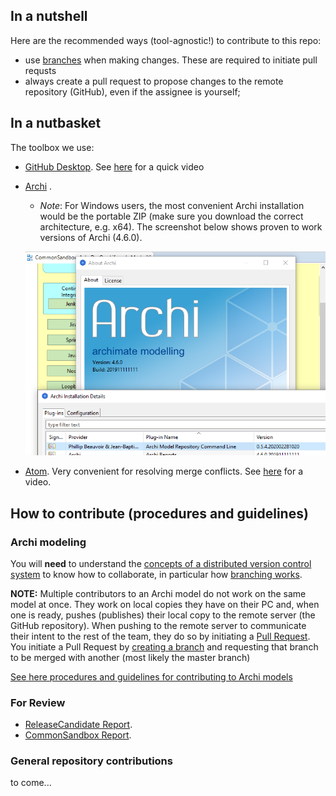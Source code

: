 ## In a nutshell

Here are the recommended ways (tool-agnostic!) to contribute to this repo:

* use [branches](https://git-scm.com/book/en/v2/Git-Branching-Branches-in-a-Nutshell) when making changes. These are required to initiate pull requsts
* always create a pull request to propose changes to the remote repository (GitHub), even if the assignee is yourself;

## In a nutbasket

The toolbox we use:

* [GitHub Desktop](https://desktop.github.com). See [here](https://youtu.be/S7f8qJscmRE) for a quick video
* [Archi](https://www.archimatetool.com/download/) .
  * _Note_: For Windows users, the most convenient Archi installation would be the portable ZIP (make sure you download the correct architecture, e.g. x64). The screenshot below shows proven to work versions of Archi (4.6.0).

  ![Archi version](/Documents/Services/Projects/ESDC-EA-SAS/archi_version.png)

* [Atom](https://atom.io/). Very convenient for resolving merge conflicts. See [here](https://youtu.be/HqrkEVWBifw) for a video.

## How to contribute (procedures and guidelines)

### Archi modeling

You will **need** to understand the [concepts of a distributed version control system](https://www.git-tower.com/learn/git/ebook/en/command-line/remote-repositories/introduction) to know how to collaborate, in particular how [branching works](https://git-scm.com/book/en/v2/Git-Branching-Branches-in-a-Nutshell).

**NOTE:** Multiple contributors to an Archi model do not work on the same model at once. They work on local copies they have on their PC and, when one is ready, pushes (publishes) their local copy to the remote server (the GitHub repository). When pushing to the remote server to communicate their intent to the rest of the team, they do so by initiating a [Pull Request](https://help.github.com/en/github/collaborating-with-issues-and-pull-requests/about-pull-requests). You initiate a Pull Request by [creating a branch](https://git-scm.com/book/en/v2/Git-Branching-Branches-in-a-Nutshell) and requesting that branch to be merged with another (most likely the master branch)

[See here procedures and guidelines for contributing to Archi models](procedures_archi.md)

### For Review

* [ReleaseCandidate Report](https://sara-sabr.github.io/EA-models/reports/ReleaseCandidate%20Report/index.html).
* [CommonSandbox Report](https://sara-sabr.github.io/EA-models/reports/CommonSandbox%20Report/index.html).
### General repository contributions

to come...
